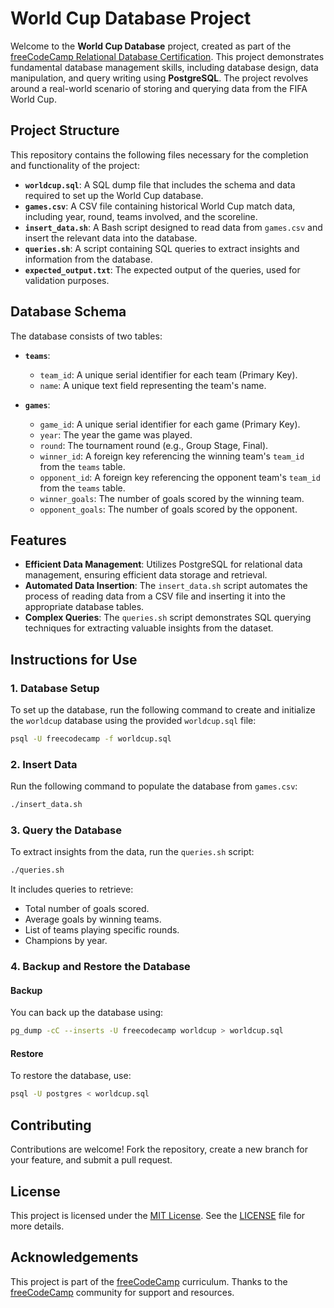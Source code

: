 # World Cup Database Project

Welcome to the **World Cup Database** project, created as part of the [freeCodeCamp Relational Database Certification](https://www.freecodecamp.org/learn). This project demonstrates fundamental database management skills, including database design, data manipulation, and query writing using **PostgreSQL**. The project revolves around a real-world scenario of storing and querying data from the FIFA World Cup.

## Project Structure

This repository contains the following files necessary for the completion and functionality of the project:

- **`worldcup.sql`**: A SQL dump file that includes the schema and data required to set up the World Cup database.
- **`games.csv`**: A CSV file containing historical World Cup match data, including year, round, teams involved, and the scoreline.
- **`insert_data.sh`**: A Bash script designed to read data from `games.csv` and insert the relevant data into the database.
- **`queries.sh`**: A script containing SQL queries to extract insights and information from the database.
- **`expected_output.txt`**: The expected output of the queries, used for validation purposes.

## Database Schema

The database consists of two tables:

- **`teams`**:
  - `team_id`: A unique serial identifier for each team (Primary Key).
  - `name`: A unique text field representing the team's name.
  
- **`games`**:
  - `game_id`: A unique serial identifier for each game (Primary Key).
  - `year`: The year the game was played.
  - `round`: The tournament round (e.g., Group Stage, Final).
  - `winner_id`: A foreign key referencing the winning team's `team_id` from the `teams` table.
  - `opponent_id`: A foreign key referencing the opponent team's `team_id` from the `teams` table.
  - `winner_goals`: The number of goals scored by the winning team.
  - `opponent_goals`: The number of goals scored by the opponent.

## Features

- **Efficient Data Management**: Utilizes PostgreSQL for relational data management, ensuring efficient data storage and retrieval.
- **Automated Data Insertion**: The `insert_data.sh` script automates the process of reading data from a CSV file and inserting it into the appropriate database tables.
- **Complex Queries**: The `queries.sh` script demonstrates SQL querying techniques for extracting valuable insights from the dataset.

## Instructions for Use

### 1. Database Setup

To set up the database, run the following command to create and initialize the `worldcup` database using the provided `worldcup.sql` file:

```bash
psql -U freecodecamp -f worldcup.sql
```

### 2. Insert Data

Run the following command to populate the database from `games.csv`:

```bash
./insert_data.sh
```

### 3. Query the Database

To extract insights from the data, run the `queries.sh` script:

```bash
./queries.sh
```

It includes queries to retrieve:

- Total number of goals scored.
- Average goals by winning teams.
- List of teams playing specific rounds.
- Champions by year.

### 4. Backup and Restore the Database

#### Backup

You can back up the database using:

```bash
pg_dump -cC --inserts -U freecodecamp worldcup > worldcup.sql
```

#### Restore

To restore the database, use:

```bash
psql -U postgres < worldcup.sql
```

## Contributing

Contributions are welcome! Fork the repository, create a new branch for your feature, and submit a pull request.

## License

This project is licensed under the [MIT License](https://opensource.org/licenses/MIT). See the [LICENSE]() file for more details.

## Acknowledgements

This project is part of the [freeCodeCamp](https://www.freecodecamp.org/learn) curriculum. Thanks to the [freeCodeCamp](https://www.freecodecamp.org) community for support and resources.
